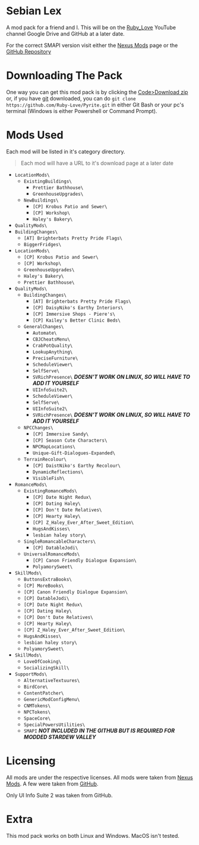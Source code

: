 # Sebian Lex
A mod pack for a friend and I.
This will be on the [Ruby_Love](https://youtube.com/@ruby_loveyt) YouTube channel Google Drive and GitHub at a later date.

For the correct SMAPI version visit either the [Nexus Mods](https://nexusmods.com/stardewvalley/mods/2400?tab=files) page or the [GitHub Repository](https://github.com/pathoschild/SMAPI)

# Downloading The Pack
One way you can get this mod pack is by clicking the [Code>Download zip](https://github.com/Ruby-Love/Pyrite/archive/refs/heads/master.zip) or, if you have [git](https://git-scm.com/downloads) downloaded, you can do `git clone https://github.com/Ruby-Love/Pyrite.git` in either Git Bash or your pc's terminal (Windows is either Powershell or Command Prompt).

# Mods Used
Each mod will be listed in it's category directory.
> Each mod will have a URL to it's download page at a later date
- `LocationMods\`
  - `ExistingBuildings\`
    - `Prettier Bathhouse\`
    - `GreenhouseUpgrades\`
  - `NewBuildings\` 
    -  `[CP] Krobus Patio and Sewer\`
    -  `[CP] Workshop\`
    -  `Haley's Bakery\`
-  `QualityMods\`
  - `BuildingChanges\`
    - `[AT] Brighterbats Pretty Pride Flags\`
    - `BiggerFridges\`
- `LocationMods\`
  -  `[CP] Krobus Patio and Sewer\`
  -  `[CP] Workshop\`
  -  `GreenhouseUpgrades\`
  -  `Haley's Bakery\`
  -  `Prettier Bathhouse\`
- `QualityMods\`
  - `BuildingChanges\`
    - `[AT] Brighterbats Pretty Pride Flags\`
    - `[CP] DaisyNiko's Earthy Interiors\`
    - `[CP] Immersive Shops - Piere's\`
    - `[CP] Kailey's Better Clinic Beds\`
  - `GeneralChanges\`
    - `Automate\`
    - `CBJCheatsMenu\`
    - `CrabPotQuality\`
    - `LookupAnything\`
    - `PreciseFurniture\`
    - `ScheduleViewer\`
    - `SelfServe\`
    - `SVRichPresence\` ***DOESN'T WORK ON LINUX, SO WILL HAVE TO ADD IT YOURSELF***
    - `UIInfoSuite2\`
    - `ScheduleViewer\`
    - `SelfServe\`
    - `UIInfoSuite2\`
    - `SVRichPresence\` ***DOESN'T WORK ON LINUX, SO WILL HAVE TO ADD IT YOURSELF***
  - `NPCChanges\`
    - `[CP] Immersive Sandy\`
    - `[CP] Season Cute Characters\`
    - `NPCMapLocations\`
    - `Unique-Gift-Dialogues-Expanded\`
  - `TerrainRecolour\`
    - `[CP] DaistNiko's Earthy Recolour\`
    - `DynamicReflections\`
    - `VisibleFish\`
- `RomanceMods\`
  - `ExistingRomanceMods\` 
    - `[CP] Date Night Redux\`
    - `[CP] Dating Haley\`
    - `[CP] Don't Date Relatives\`
    - `[CP] Hearty Haley\`
    - `[CP] Z_Haley_Ever_After_Sweet_Edition\`
    - `HugsAndKisses\`
    - `lesbian haley story\`
  - `SingleRomancableCharacters\`
    - `[CP] DatableJodi\`
  - `UniversalRomanceMods\`
    - `[CP] Canon Friendly Dialogue Expansion\` 
    - `PolyamorySweet\` 
- `SkillMods\`
  - `ButtonsExtraBooks\`
  - `[CP] MoreBooks\` 
  - `[CP] Canon Friendly Dialogue Expansion\`
  - `[CP] DatableJodi\`
  - `[CP] Date Night Redux\`
  - `[CP] Dating Haley\`
  - `[CP] Don't Date Relatives\`
  - `[CP] Hearty Haley\`
  - `[CP] Z_Haley_Ever_After_Sweet_Edition\`
  - `HugsAndKisses\`
  - `lesbian haley story\`
  - `PolyamorySweet\`
- `SkillMods\`
  - `LoveOfCooking\`
  - `SocializingSkill\`
- `SupportMods\`
  - `AlternativeTextuures\`
  - `BirdCore\`
  - `ContentPatcher\`
  - `GenericModConfigMenu\`
  - `CNMTokens\`
  - `NPCTokens\`
  - `SpaceCore\`
  - `SpecialPowersUtilities\`
  - `SMAPI` ***NOT INCLUDED IN THE GITHUB BUT IS REQUIRED FOR MODDED STARDEW VALLEY***

# Licensing
All mods are under the respective licenses. 
All mods were taken from [Nexus Mods](https://nexusmods.com/). A few were taken from [GitHub](https://github.com).

Only UI Info Suite 2 was taken from GitHub.


# Extra
This mod pack works on both Linux and Windows. MacOS isn't tested.
